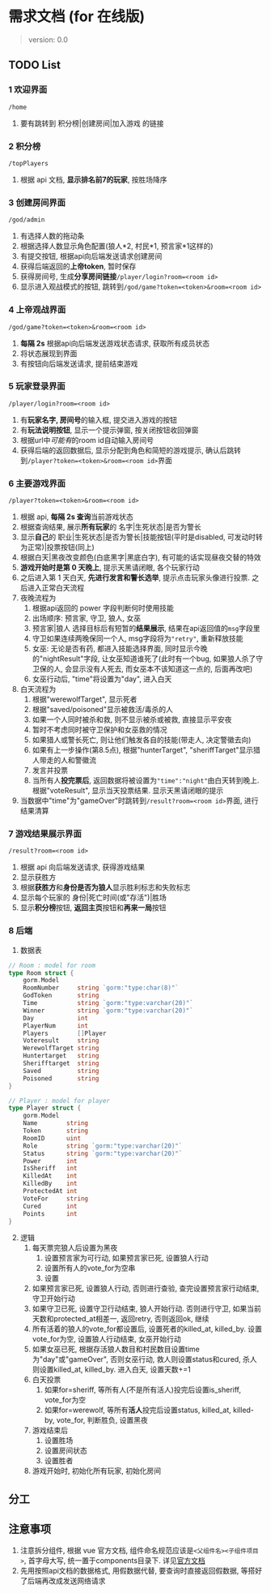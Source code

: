 
# 需求文档 (for 在线版)

> version: 0.0

## TODO List

### 1 欢迎界面

`/home`

1. 要有跳转到 积分榜|创建房间|加入游戏 的链接

### 2 积分榜

`/topPlayers`

1. 根据 api 文档, **显示排名前7的玩家**, 按胜场降序

### 3 创建房间界面

`/god/admin`

1. 有选择人数的拖动条
2. 根据选择人数显示角色配置(狼人\*2, 村民\*1, 预言家\*1这样的)
3. 有提交按钮, 根据api向后端发送请求创建房间
4. 获得后端返回的**上帝token**, 暂时保存
5. 获得房间号, 生成**分享房间链接**`/player/login?room=<room id>`
6. 显示进入观战模式的按钮, 跳转到`/god/game?token=<token>&room=<room id>`

### 4 上帝观战界面

`/god/game?token=<token>&room=<room id>`

1. **每隔 2s** 根据api向后端发送游戏状态请求, 获取所有成员状态
2. 将状态展现到界面
3. 有按钮向后端发送请求, 提前结束游戏

### 5 玩家登录界面

`/player/login?room=<room id>`

1. 有**玩家名字, 房间号**的输入框, 提交进入游戏的按钮
2. 有**玩法说明按钮**, 显示一个提示弹窗, 按关闭按钮收回弹窗
3. 根据url中*可能有*的room id自动输入房间号
4. 获得后端的返回数据后, 显示分配到角色和简短的游戏提示, 确认后跳转到`/player?token=<token>&room=<room id>`界面

### 6 主要游戏界面

`/player?token=<token>&room=<room id>`

1. 根据 api, **每隔 2s 查询**当前游戏状态
2. 根据查询结果, 展示**所有玩家**的 名字|生死状态|是否为警长
3. 显示**自己**的 职业|生死状态|是否为警长|技能按钮(平时是disabled, 可发动时转为正常)|投票按钮(同上)
4. 根据白天|黑夜改变颜色(白底黑字|黑底白字), 有可能的话实现昼夜交替的特效
5. **游戏开始时是第 0 天晚上**, 提示天黑请闭眼, 各个玩家行动
6. 之后进入第 1 天白天, **先进行发言和警长选举**, 提示点击玩家头像进行投票. 之后进入正常白天流程
7. 夜晚流程为
   1. 根据api返回的 power 字段判断何时使用技能
   2. 出场顺序: 预言家, 守卫, 狼人, 女巫
   3. 预言家|狼人 选择目标后有短暂的**结果展示**, 结果在api返回值的`msg`字段里
   4. 守卫如果连续两晚保同一个人, msg字段将为`"retry"`, 重新释放技能
   5. 女巫: 无论是否有药, 都进入技能选择界面, 同时显示今晚的"nightResult"字段, 让女巫知道谁死了(此时有一个bug, 如果狼人杀了守卫保的人, 会显示没有人死去, 而女巫本不该知道这一点的, 后面再改吧)
   6. 女巫行动后, "time"将设置为"day", 进入白天
8. 白天流程为
   1. 根据"werewolfTarget", 显示死者
   2. 根据"saved/poisoned"显示被救活/毒杀的人
   3. 如果一个人同时被杀和救, 则不显示被杀或被救, 直接显示平安夜
   4. 暂时不考虑同时被守卫保护和女巫救的情况
   5. 如果猎人或警长死亡, 则让他们触发各自的技能(带走人, 决定警徽去向)
   6. 如果有上一步操作(第8.5点), 根据"hunterTarget", "sheriffTarget"显示猎人带走的人和警徽流
   7. 发言并投票
   8. 当所有人**投完票后**, 返回数据将被设置为`"time":"night"`由白天转到晚上. 根据"voteResult", 显示当天投票结果. 显示天黑请闭眼的提示
9.  当数据中"time"为"gameOver"时跳转到`/result?room=<room id>`界面, 进行结果清算

### 7 游戏结果展示界面

`/result?room=<room id>`

1. 根据 api 向后端发送请求, 获得游戏结果
2. 显示获胜方
3. 根据**获胜方**和**身份是否为狼人**显示胜利标志和失败标志
4. 显示每个玩家的 身份|死亡时间(或"存活")|胜场
5. 显示**积分榜**按钮, **返回主页**按钮和**再来一局**按钮

### 8 后端

1. 数据表

```go
// Room : model for room
type Room struct {
	gorm.Model
	RoomNumber     string `gorm:"type:char(8)"`
	GodToken       string
	Time           string `gorm:"type:varchar(20)"`
	Winner         string `gorm:"type:varchar(20)"`
	Day            int
	PlayerNum      int
	Players        []Player
	Voteresult     string
	WerewolfTarget string
	Huntertarget   string
	Sherifftarget  string
	Saved          string
	Poisoned       string
}

// Player : model for player
type Player struct {
	gorm.Model
	Name        string
	Token       string
	RoomID      uint
	Role        string `gorm:"type:varchar(20)"`
	Status      string `gorm:"type:varchar(20)"`
	Power       int
	IsSheriff   int
	KilledAt    int
	KilledBy    int
	ProtectedAt int
	VoteFor     string
	Cured       int
	Points      int
}
```

2. 逻辑
   1. 每天票完狼人后设置为黑夜
      1. 设置预言家为可行动, 如果预言家已死, 设置狼人行动
      2. 设置所有人的vote_for为空串
      3. 设置
   2. 如果预言家已死, 设置狼人行动, 否则进行查验, 查完设置预言家行动结束, 守卫开始行动
   3. 如果守卫已死, 设置守卫行动结束, 狼人开始行动. 否则进行守卫, 如果当前天数和protected_at相差一, 返回retry, 否则返回ok, 继续
   4. 所有活着的狼人的vote_for都设置后, 设置死者的killed_at, killed_by. 设置vote_for为空, 设置狼人行动结束, 女巫开始行动
   5. 如果女巫已死, 根据存活狼人数目和村民数目设置time为"day"或"gameOver", 否则女巫行动, 救人则设置status和cured, 杀人则设置killed_at, killed_by. 进入白天, 设置天数+=1
   6. 白天投票
      1. 如果for=sheriff, 等所有人(不是所有活人)投完后设置is_sheriff, vote_for为空
      2. 如果for=werewolf, 等所有**活人**投完后设置status, killed_at, killed-by, vote_for, 判断胜负, 设置黑夜
   7. 游戏结束后
      1. 设置胜场
      2. 设置房间状态
      3. 设置胜者
   8. 游戏开始时, 初始化所有玩家, 初始化房间

## 分工



## 注意事项

1. 注意拆分组件, 根据 vue 官方文档, 组件命名规范应该是`<父组件名><子组件项目>`, 首字母大写, 统一置于components目录下. 详见[官方文档](https://cn.vuejs.org/v2/style-guide/#%E7%B4%A7%E5%AF%86%E8%80%A6%E5%90%88%E7%9A%84%E7%BB%84%E4%BB%B6%E5%90%8D%E5%BC%BA%E7%83%88%E6%8E%A8%E8%8D%90)
2. 先用按照api文档的数据格式, 用假数据代替, 要查询时直接返回假数据, 等搭好了后端再改成发送网络请求